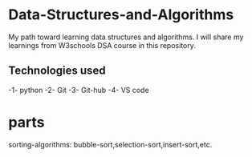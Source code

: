 # Data-Structures-and-Algorithms
My path toward learning data structures and algorithms.
I will share my learnings from W3schools DSA course in this repository.

## Technologies used
-1- python
-2- Git
-3- Git-hub
-4- VS code

# parts

sorting-algorithms: bubble-sort,selection-sort,insert-sort,etc.

